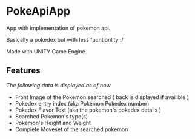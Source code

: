 # PokeApiApp
App with implementation of pokemon api.

Basically a pokedex but with less fucntionlity :/

Made with UNITY Game Engine.

## Features
_The following data is displayed as of now_
* Front Image of the Pokemon searched ( back is displayed if availible )
* Pokedex entry index (aka Pokemon Pokedex number)
* Pokedex Flavor Text (aka the pokemon's pokedex details )
* Searched Pokemon's type(s)
* Pokemon's Height and Weight
* Complete Moveset of the searched pokemon
